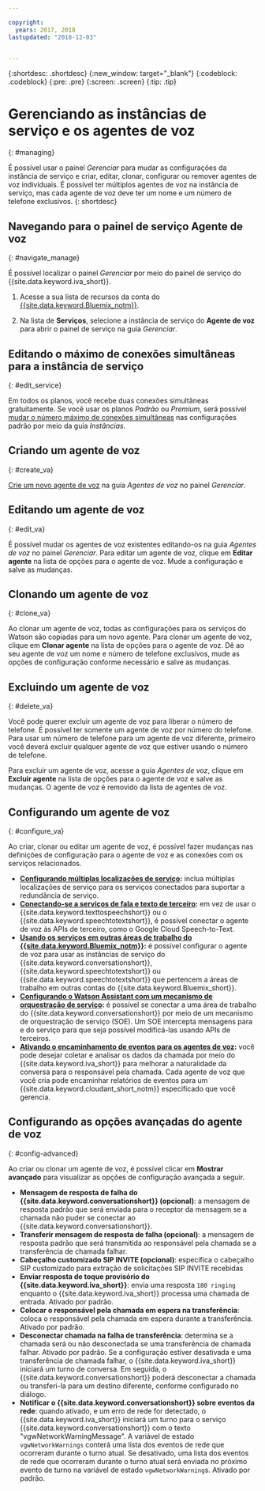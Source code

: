 ```yaml
---

copyright:
  years: 2017, 2018
lastupdated: "2018-12-03"


---
```


{:shortdesc: .shortdesc}
{:new_window: target="_blank"}
{:codeblock: .codeblock}
{:pre: .pre}
{:screen: .screen}
{:tip: .tip}


# Gerenciando as instâncias de serviço e os agentes de voz
{: #managing}

É possível usar o painel _Gerenciar_ para mudar as configurações da instância de serviço e criar, editar, clonar, configurar ou remover agentes de voz individuais. É possível ter múltiplos agentes de voz na instância de serviço, mas cada agente de voz deve ter um nome e um número de telefone exclusivos.
{: shortdesc}

## Navegando para o painel de serviço Agente de voz
{: #navigate_manage}

É possível localizar o painel _Gerenciar_ por meio do painel de serviço do {{site.data.keyword.iva_short}}.

1. Acesse a sua lista de recursos da conta do [{{site.data.keyword.Bluemix_notm}}](https://cloud.ibm.com/resources).

1. Na lista de **Serviços**, selecione a instância de serviço do **Agente de voz** para abrir o painel de serviço na guia _Gerenciar_.

## Editando o máximo de conexões simultâneas para a instância de serviço
{: #edit_service}

Em todos os planos, você recebe duas conexões simultâneas gratuitamente. Se você usar os planos _Padrão_ ou _Premium_, será possível [mudar o número máximo de conexões simultâneas](managing_concurrency.html) nas configurações padrão por meio da guia _Instâncias_.

## Criando um agente de voz
{: #create_va}

[Crie um novo agente de voz](managing_create.html) na guia _Agentes de voz_ no painel _Gerenciar_.

## Editando um agente de voz
{: #edit_va}

É possível mudar os agentes de voz existentes editando-os na guia _Agentes de voz_ no painel _Gerenciar_. Para editar um agente de voz, clique em **Editar agente** na lista de opções para o agente de voz. Mude a configuração e salve as mudanças.

## Clonando um agente de voz
{: #clone_va}

Ao clonar um agente de voz, todas as configurações para os serviços do Watson são copiadas para um novo agente. Para clonar um agente de voz, clique em **Clonar agente** na lista de opções para o agente de voz. Dê ao seu agente de voz um nome e número de telefone exclusivos, mude as opções de configuração conforme necessário e salve as mudanças.

## Excluindo um agente de voz
{: #delete_va}

Você pode querer excluir um agente de voz para liberar o número de telefone. É possível ter somente um agente de voz por número do telefone. Para usar um número de telefone para um agente de voz diferente, primeiro você deverá excluir qualquer agente de voz que estiver usando o número de telefone.

Para excluir um agente de voz, acesse a guia _Agentes de voz_, clique em **Excluir agente** na lista de opções para o agente de voz e salve as mudanças. O agente de voz é removido da lista de agentes de voz.

## Configurando um agente de voz
{: #configure_va}

Ao criar, clonar ou editar um agente de voz, é possível fazer mudanças nas definições de configuração para o agente de voz e as conexões com os serviços relacionados.

* **[Configurando múltiplas localizações de serviço](managing_disaster_recovery.html):** inclua múltiplas localizações de serviço para os serviços conectados para suportar a redundância de serviço.
* **[Conectando-se a serviços de fala e texto de terceiro](managing_third_party.html):** em vez de usar o {{site.data.keyword.texttospeechshort}} ou o {{site.data.keyword.speechtotextshort}}, é possível conectar o agente de voz às APIs de terceiro, como o Google Cloud Speech-to-Text.
* **[Usando os serviços em outras áreas de trabalho do {{site.data.keyword.Bluemix_notm}}](managing_other.html):** é possível configurar o agente de voz para usar as instâncias de serviço do {{site.data.keyword.conversationshort}}, {{site.data.keyword.speechtotextshort}} ou {{site.data.keyword.speechtotextshort}} que pertencem a áreas de trabalho em outras contas do {{site.data.keyword.Bluemix_short}}.
* **[Configurando o Watson Assistant com um mecanismo de orquestração de serviço](managing_SOE.html):** é possível se conectar a uma área de trabalho do {{site.data.keyword.conversationshort}} por meio de um mecanismo de orquestração de serviço (SOE). Um SOE intercepta mensagens para e do serviço para que seja possível modificá-las usando APIs de terceiros.
* **[Ativando o encaminhamento de eventos para os agentes de voz](event-forwarding.html):** você pode desejar coletar e analisar os dados da chamada por meio do {{site.data.keyword.iva_short}} para melhorar a naturalidade da conversa para o responsável pela chamada. Cada agente de voz que você cria pode encaminhar relatórios de eventos para um {{site.data.keyword.cloudant_short_notm}} especificado que você gerencia.

## Configurando as opções avançadas do agente de voz
{: #config-advanced}

Ao criar ou clonar um agente de voz, é possível clicar em **Mostrar avançado** para visualizar as
opções de configuração avançada a seguir.

* **Mensagem de resposta de falha do {{site.data.keyword.conversationshort}} (opcional)**:
a mensagem de resposta padrão que será enviada para o receptor da mensagem se a chamada não puder se conectar ao {{site.data.keyword.conversationshort}}.
* **Transferir mensagem de resposta de falha (opcional)**: a mensagem de resposta
padrão que será transmitida ao responsável pela chamada se a transferência de chamada falhar.
* **Cabeçalho customizado SIP INVITE (opcional)**: especifica o cabeçalho SIP customizado para extração de solicitações SIP INVITE recebidas
* **Enviar resposta de toque provisório do {{site.data.keyword.iva_short}}**: envia uma
resposta `180 ringing` enquanto o {{site.data.keyword.iva_short}} processa uma chamada de entrada. Ativado por padrão.
* **Colocar o responsável pela chamada em espera na transferência**: coloca o responsável pela chamada
em espera durante a transferência. Ativado por padrão.
* **Desconectar chamada na falha de transferência**: determina se a chamada será ou não desconectada se
uma transferência de chamada falhar.  Ativado por padrão. Se a configuração estiver desativada e uma transferência de chamada falhar,
o {{site.data.keyword.iva_short}} iniciará um turno de conversa. Em seguida, o {{site.data.keyword.conversationshort}}
poderá desconectar a chamada ou transferi-la para um destino diferente, conforme configurado no diálogo.
* **Notificar o {{site.data.keyword.conversationshort}} sobre eventos da rede**: quando ativado, e
um erro de rede for detectado, o {{site.data.keyword.iva_short}} iniciará um turno
para o serviço {{site.data.keyword.conversationshort}} com o texto "vgwNetworkWarningMessage". A variável de estado
`vgwNetworkWarnings` conterá uma lista dos eventos de rede que ocorreram durante o turno atual. Se desativado, uma
lista dos eventos de rede que ocorreram durante o turno atual será enviada no próximo evento de turno na variável de estado `vgwNetworkWarning`s. Ativado por padrão.
